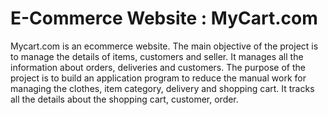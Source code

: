 # E-Commerce Website : MyCart.com
Mycart.com is an ecommerce website. The main objective of the project is to manage the details of items, customers and seller. It manages all the information about orders, deliveries and customers. The purpose of the project is to build an application program to reduce the manual work for managing the clothes, item category, delivery and shopping cart. It tracks all the details about the shopping cart, customer, order.

